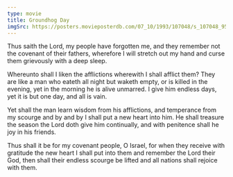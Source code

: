 ```yaml
---
type: movie
title: Groundhog Day
imgSrc: https://posters.movieposterdb.com/07_10/1993/107048/s_107048_9590ee1c.jpg
---
```


Thus saith the Lord, my people have forgotten me, and they remember not the covenant of their fathers, wherefore I will stretch out my hand and curse them grievously with a deep sleep.

Whereunto shall I liken the afflictions wherewith I shall afflict them? They are like a man who eateth all night but waketh empty, or is killed in the evening, yet in the morning he is alive unmarred. I give him endless days, yet it is but one day, and all is vain.

Yet shall the man learn wisdom from his afflictions, and temperance from my scourge and by and by I shall put a new heart into him. He shall treasure the season the Lord doth give him continually, and with penitence shall he joy in his friends.

Thus shall it be for my covenant people, O Israel, for when they receive with gratitude the new heart I shall put into them and remember the Lord their God, then shall their endless scourge be lifted and all nations shall rejoice with them.
